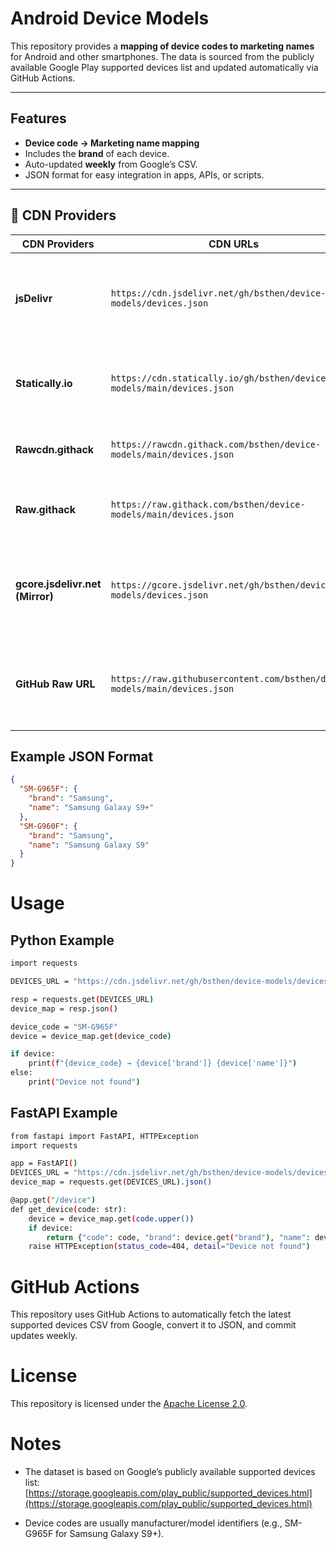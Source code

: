 # Android Device Models

This repository provides a **mapping of device codes to marketing names** for Android and other smartphones. The data is sourced from the publicly available Google Play supported devices list and updated automatically via GitHub Actions.

---

## Features

- **Device code → Marketing name mapping**  
- Includes the **brand** of each device.  
- Auto-updated **weekly** from Google’s CSV.  
- JSON format for easy integration in apps, APIs, or scripts.  

---

## 🧩 CDN Providers

| CDN Providers                             | CDN URLs                                                                | Notes                                                                                                |
| ------------------------------- | -------------------------------------------------------------------------- | ---------------------------------------------------------------------------------------------------- |
| **jsDelivr**                    | `https://cdn.jsdelivr.net/gh/bsthen/device-models/devices.json`            | ✅ Fast, reliable, cached globally via Cloudflare. Recommended for production.                        |
| **Statically.io**               | `https://cdn.statically.io/gh/bsthen/device-models/main/devices.json`      | ✅ Fast, good for GitHub content, supports branches and tags.                                         |
| **Rawcdn.githack**                 | `https://rawcdn.githack.com/bsthen/device-models/main/devices.json`           | ✅ Good for production usage; caches aggressively.  
| **Raw.githack**                 | `https://raw.githack.com/bsthen/device-models/main/devices.json`           | ✅ Good for testing or demo usage; caches aggressively.                                               |
| **gcore.jsdelivr.net (Mirror)** | `https://gcore.jsdelivr.net/gh/bsthen/device-models/devices.json`          | 🌍 Mirror of jsDelivr on Gcore network, used automatically by jsDelivr sometimes.                    |
| **GitHub Raw URL**              | `https://raw.githubusercontent.com/bsthen/device-models/main/devices.json` | ⚠️ Not a CDN (no caching or speed optimization). Best for API scripts or updates.                    |

## Example JSON Format

```json
{
  "SM-G965F": {
    "brand": "Samsung",
    "name": "Samsung Galaxy S9+"
  },
  "SM-G960F": {
    "brand": "Samsung",
    "name": "Samsung Galaxy S9"
  }
}
```

# Usage

## Python Example

```bash
import requests

DEVICES_URL = "https://cdn.jsdelivr.net/gh/bsthen/device-models/devices.json"

resp = requests.get(DEVICES_URL)
device_map = resp.json()

device_code = "SM-G965F"
device = device_map.get(device_code)

if device:
    print(f"{device_code} → {device['brand']} {device['name']}")
else:
    print("Device not found")
```

## FastAPI Example

```bash
from fastapi import FastAPI, HTTPException
import requests

app = FastAPI()
DEVICES_URL = "https://cdn.jsdelivr.net/gh/bsthen/device-models/devices.json"
device_map = requests.get(DEVICES_URL).json()

@app.get("/device")
def get_device(code: str):
    device = device_map.get(code.upper())
    if device:
        return {"code": code, "brand": device.get("brand"), "name": device.get("name")}
    raise HTTPException(status_code=404, detail="Device not found")

```

# GitHub Actions

This repository uses GitHub Actions to automatically fetch the latest supported devices CSV from Google, convert it to JSON, and commit updates weekly.

# License

This repository is licensed under the [Apache License 2.0](https://github.com/bsthen/device-models?tab=Apache-2.0-1-ov-file).

# Notes

- The dataset is based on Google’s publicly available supported devices list:
[https://storage.googleapis.com/play_public/supported_devices.html](https://storage.googleapis.com/play_public/supported_devices.html)

- Device codes are usually manufacturer/model identifiers (e.g., SM-G965F for Samsung Galaxy S9+).
